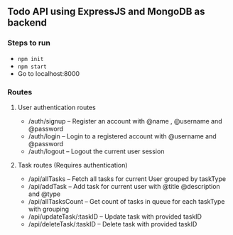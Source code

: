 ## Todo API using ExpressJS and MongoDB as backend

### Steps to run

- `npm init`
- `npm start`
- Go to localhost:8000

### Routes

1.  User authentication routes

    - /auth/signup – Register an account with @name , @username and @password
    - /auth/login – Login to a registered account with @username and @password
    - /auth/logout – Logout the current user session

2.  Task routes (Requires authentication)
    - /api/allTasks – Fetch all tasks for current User grouped by taskType
    - /api/addTask – Add task for current user with @title @description and @type
    - /api/allTasksCount – Get count of tasks in queue for each taskType with grouping
    - /api/updateTask/:taskID – Update task with provided taskID
    - /api/deleteTask/:taskID – Delete task with provided taskID
